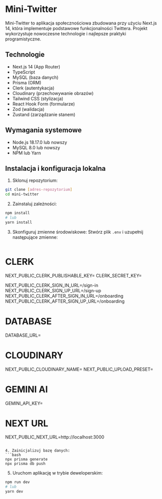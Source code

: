 # Mini-Twitter

Mini-Twitter to aplikacja społecznościowa zbudowana przy użyciu Next.js 14, która implementuje podstawowe funkcjonalności Twittera. Projekt wykorzystuje nowoczesne technologie i najlepsze praktyki programistyczne.

## Technologie

- Next.js 14 (App Router)
- TypeScript
- MySQL (baza danych)
- Prisma (ORM)
- Clerk (autentykacja)
- Cloudinary (przechowywanie obrazów)
- Tailwind CSS (stylizacja)
- React Hook Form (formularze)
- Zod (walidacja)
- Zustand (zarządzanie stanem)

## Wymagania systemowe

- Node.js 18.17.0 lub nowszy
- MySQL 8.0 lub nowszy
- NPM lub Yarn

## Instalacja i konfiguracja lokalna

1. Sklonuj repozytorium:
```bash
git clone [adres-repozytorium]
cd mini-twitter
```

2. Zainstaluj zależności:
```bash
npm install
# lub
yarn install
```

3. Skonfiguruj zmienne środowiskowe:
   Stwórz plik `.env` i uzupełnij następujące zmienne:

   ```env
# CLERK
NEXT_PUBLIC_CLERK_PUBLISHABLE_KEY=
CLERK_SECRET_KEY=

NEXT_PUBLIC_CLERK_SIGN_IN_URL=/sign-in
NEXT_PUBLIC_CLERK_SIGN_UP_URL=/sign-up
NEXT_PUBLIC_CLERK_AFTER_SIGN_IN_URL=/onboarding
NEXT_PUBLIC_CLERK_AFTER_SIGN_UP_URL=/onboarding

# DATABASE
DATABASE_URL=

# CLOUDINARY
NEXT_PUBLIC_CLOUDINARY_NAME=
NEXT_PUBLIC_UPLOAD_PRESET=

# GEMINI AI
GEMINI_API_KEY=

# NEXT URL
NEXT_PUBLIC_NEXT_URL=http://localhost:3000


   ```

4. Zainicjalizuj bazę danych:
```bash
npx prisma generate
npx prisma db push
```

5. Uruchom aplikację w trybie deweloperskim:
```bash
npm run dev
# lub
yarn dev
```

